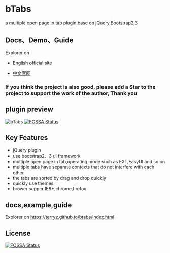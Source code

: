# bTabs

a multiple open page in tab plugin,base on jQuery,Bootstrap2,3

## Docs、Demo、Guide

Explorer on 

- [English official site](https://terryz.github.io/btabs/index.html)

- [中文官网](https://terryz.gitee.io/btabs/index.html)

### If you think the project is also good, please add a Star to the project to support the work of the author, Thank you

## plugin preview  

![bTabs](https://terryz.github.io/image/bTabs.png)
[![FOSSA Status](https://app.fossa.io/api/projects/git%2Bgithub.com%2FTerryZ%2FbTabs.svg?type=shield)](https://app.fossa.io/projects/git%2Bgithub.com%2FTerryZ%2FbTabs?ref=badge_shield)

## Key Features

<ul>
  <li>jQuery plugin</li>
  <li>use bootstrap2、3 ui framework</li>
  <li>multiple open page in tab,operating mode such as EXT,EasyUI and so on</li>
  <li>multiple tabs have separate contexts that do not interfere with each other</li>
  <li>the tabs are sorted by drag and drop quickly</li>
  <li>quickly use themes</li>
  <li>brower supper IE8+,chrome,firefox</li>
</ul>

## docs,example,guide

Explorer on <a href="https://terryz.github.io/btabs/index.html" target="_blank">https://terryz.github.io/btabs/index.html</a>


## License
[![FOSSA Status](https://app.fossa.io/api/projects/git%2Bgithub.com%2FTerryZ%2FbTabs.svg?type=large)](https://app.fossa.io/projects/git%2Bgithub.com%2FTerryZ%2FbTabs?ref=badge_large)